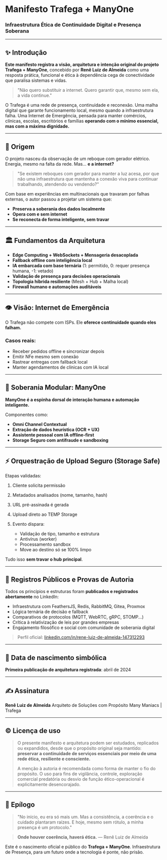 # Manifesto Trafega + ManyOne

### Infraestrutura Ética de Continuidade Digital e Presença Soberana

--- 

## ✨ Introdução

**Este manifesto registra a visão, arquitetura e intenção original do projeto Trafega + ManyOne**, concebido por **Renê Luiz de Almeida** como uma resposta prática, funcional e ética à dependência cega de conectividade que paralisa sistemas e vidas.

> "Não quero substituir a internet. Quero garantir que, mesmo sem ela, a vida continue."

O Trafega é uma rede de presença, continuidade e reconexão. Uma malha digital que garante funcionamento local, mesmo quando a infraestrutura falha. Uma Internet de Emergência, pensada para manter comércios, clínicas, escolas, escritórios e famílias **operando com o mínimo essencial, mas com a máxima dignidade.**

---

## 🔧 Origem

O projeto nasceu da observação de um reboque com gerador elétrico. Energia, mesmo na falta da rede. Mas... **e a internet?**

> "Se existem reboques com gerador para manter a luz acesa, por que não uma infraestrutura que mantenha a conexão viva para continuar trabalhando, atendendo ou vendendo?"

Com base em experiências em multinacionais que travaram por falhas externas, o autor passou a projetar um sistema que:

* **Preserva a soberania dos dados localmente**
* **Opera com e sem internet**
* **Se reconecta de forma inteligente, sem travar**

---

## 🏛️ Fundamentos da Arquitetura

* **Edge Computing + WebSockets + Mensageria desacoplada**
* **Fallback offline com inteligência local**
* **IA embarcada com base ternária** (1: permitido, 0: requer presença humana, -1: vetado)
* **Validação de presença para decisões operacionais**
* **Topologia híbrida resiliente** (Mesh + Hub + Malha local)
* **Firewall humano e automações auditáveis**

---

## 👁️ Visão: Internet de Emergência

O Trafega não compete com ISPs. Ele **oferece continuidade quando eles falham.**

### Casos reais:

* Receber pedidos offline e sincronizar depois
* Emitir NFe mesmo sem conexão
* Rastrear entregas com fallback local
* Manter agendamentos de clínicas com IA local

---

## 🔗 Soberania Modular: ManyOne

**ManyOne é a espinha dorsal de interação humana e automação inteligente.**

Componentes como:

* **Omni Channel Contextual**
* **Extração de dados heurística (OCR + UX)**
* **Assistente pessoal com IA offline-first**
* **Storage Seguro com antifraude e sandboxing**

---

## ⚡ Orquestração de Upload Seguro (Storage Safe)

Etapas validadas:

1. Cliente solicita permissão
2. Metadados analisados (nome, tamanho, hash)
3. URL pré-assinada é gerada
4. Upload direto ao TEMP Storage
5. Evento dispara:

   * Validação de tipo, tamanho e estrutura
   * Antivírus (worker)
   * Processamento sandbox
   * Move ao destino só se 100% limpo

Tudo isso **sem travar o hub principal**.

---

## 📜 Registros Públicos e Provas de Autoria

Todos os princípios e estruturas foram **publicados e registrados abertamente** no LinkedIn:

* Infraestrutura com FeathersJS, Redis, RabbitMQ, Gitea, Proxmox
* Lógica ternária de decisão e fallback
* Comparativos de protocolos (MQTT, WebRTC, gRPC, STOMP...)
* Crítica à relativização de leis por grandes empresas
* Engajamento filosófico e social com comunidade de soberania digital

> Perfil oficial: [linkedin.com/in/rene-luiz-de-almeida-147312293](https://www.linkedin.com/in/rene-luiz-de-almeida-147312293)

---

## 📅 Data de nascimento simbólica

**Primeira publicação de arquitetura registrada**: abril de 2024

---

## ✍️ Assinatura

**Renê Luiz de Almeida**
Arquiteto de Soluções com Propósito
Many Maniacs | Trafega

---

## © Licença de uso

> O presente manifesto e arquitetura podem ser estudados, replicados ou expandidos, desde que o propósito original seja mantido: **preservar a continuidade de serviços essenciais por meio de uma rede ética, resiliente e consciente.**
>
> A menção à autoria é recomendada como forma de manter o fio do propósito.
> O uso para fins de vigilância, controle, exploração comercial predatória ou desvio de função ético-operacional é explicitamente desencorajado.

---

## 🌿 Epílogo

> "No início, eu era só mais um.
> Mas a consistência, a coerência e o cuidado plantaram raízes.
> E hoje, mesmo sem rótulo, a minha presença é um protocolo."

> **Onde houver coerência, haverá ética.**
> — Renê Luiz de Almeida

Este é o nascimento oficial e público do **Trafega + ManyOne**.
Infraestrutura de Presença, para um futuro onde a tecnologia é ponte, não prisão.

